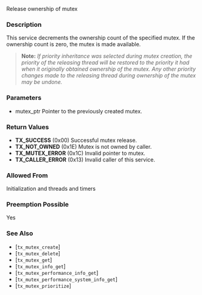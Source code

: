 Release ownership of mutex

### Description

This service decrements the ownership count of the specified mutex. If the ownership count is zero, the mutex is made available.

> **Note:** *If priority inheritance was selected during mutex creation, the priority of the releasing thread will be restored to the priority it had when it originally obtained ownership of the mutex. Any other priority changes made to the releasing thread during ownership of the mutex may be undone.*

### Parameters
- mutex_ptr Pointer to the previously created mutex.

### Return Values
- **TX_SUCCESS** (0x00) Successful mutex release.
- **TX_NOT_OWNED** (0x1E) Mutex is not owned by caller.
- **TX_MUTEX_ERROR** (0x1C) Invalid pointer to mutex.
- **TX_CALLER_ERROR** (0x13) Invalid caller of this service.

### Allowed From

Initialization and threads and timers

### Preemption Possible

Yes

### See Also

- [`tx_mutex_create`]
- [`tx_mutex_delete`]
- [`tx_mutex_get`]
- [`tx_mutex_info_get`]
- [`tx_mutex_performance_info_get`]
- [`tx_mutex_performance_system_info_get`]
- [`tx_mutex_prioritize`]

